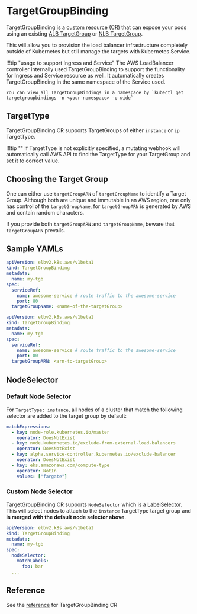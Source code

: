 # TargetGroupBinding
TargetGroupBinding is a [custom resource (CR)](https://kubernetes.io/docs/concepts/extend-kubernetes/api-extension/custom-resources/) that can expose your pods using an existing [ALB TargetGroup](https://docs.aws.amazon.com/elasticloadbalancing/latest/application/load-balancer-target-groups.html) or [NLB TargetGroup](https://docs.aws.amazon.com/elasticloadbalancing/latest/network/load-balancer-target-groups.html).

This will allow you to provision the load balancer infrastructure completely outside of Kubernetes but still manage the targets with Kubernetes Service.

!!!tip "usage to support Ingress and Service"
    The AWS LoadBalancer controller internally used TargetGroupBinding to support the functionality for Ingress and Service resource as well.
    It automatically creates TargetGroupBinding in the same namespace of the Service used.

    You can view all TargetGroupBindings in a namespace by `kubectl get targetgroupbindings -n <your-namespace> -o wide`


## TargetType
TargetGroupBinding CR supports TargetGroups of either `instance` or `ip` TargetType.

!!!tip ""
    If TargetType is not explicitly specified, a mutating webhook will automatically call AWS API to find the TargetType for your TargetGroup and set it to correct value.

## Choosing the Target Group
One can either use ``targetGroupARN`` of ``targetGroupName`` to identify a Target Group. Although both are unique and immutable in an AWS region, one only has control of the ``targetGroupName``, for ``targetGroupARN`` is generated by AWS and contain random characters.

If you provide both ``targetGroupARN`` and ``targetGroupName``, beware that ``targetGroupARN`` prevails.


## Sample YAMLs
```yaml
apiVersion: elbv2.k8s.aws/v1beta1
kind: TargetGroupBinding
metadata:
  name: my-tgb
spec:
  serviceRef:
    name: awesome-service # route traffic to the awesome-service
    port: 80
  targetGroupName: <name-of-the-targetGroup>
```

```yaml
apiVersion: elbv2.k8s.aws/v1beta1
kind: TargetGroupBinding
metadata:
  name: my-tgb
spec:
  serviceRef:
    name: awesome-service # route traffic to the awesome-service
    port: 80
  targetGroupARN: <arn-to-targetGroup>
```


## NodeSelector

### Default Node Selector

For `TargetType: instance`, all nodes of a cluster that match the following
selector are added to the target group by default:

```yaml
matchExpressions:
  - key: node-role.kubernetes.io/master
    operator: DoesNotExist
  - key: node.kubernetes.io/exclude-from-external-load-balancers
    operator: DoesNotExist
  - key: alpha.service-controller.kubernetes.io/exclude-balancer
    operator: DoesNotExist
  - key: eks.amazonaws.com/compute-type
    operator: NotIn
    values: ["fargate"]
```

### Custom Node Selector

TargetGroupBinding CR supports `NodeSelector` which is a
[LabelSelector][LabelSelector]. This will select nodes to attach to the
`instance` TargetType target group and **is merged with the default node
selector above**.

```yaml
apiVersion: elbv2.k8s.aws/v1beta1
kind: TargetGroupBinding
metadata:
  name: my-tgb
spec:
  nodeSelector:
    matchLabels:
      foo: bar
  ...
```


## Reference
See the [reference](./spec.md) for TargetGroupBinding CR

[LabelSelector]: https://kubernetes.io/docs/reference/generated/kubernetes-api/v1.19/#labelselector-v1-meta
